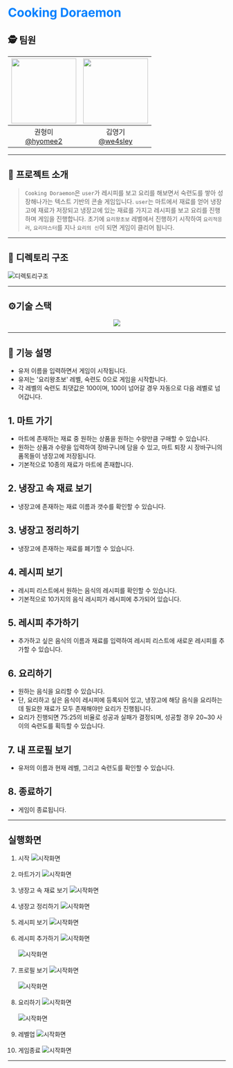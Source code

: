 # <span style='color:#0080ff'>Cooking Doraemon</span>

## 🕵️ 팀원
<center>

|<img src="https://avatars.githubusercontent.com/u/108400640?v=4" width="150" height="150"/>|<img src="https://avatars.githubusercontent.com/u/77000498?v=4" width="150" height="150"/>|
|:-:|:-:|
|권형미<br/>[@hyomee2](https://github.com/hyomee2)|김영기<br/>[@we4sley](https://github.com/we4sley)|

---

</center>

##  📝 프로젝트 소개

> `Cooking Doraemon`은 `user`가 레시피를 보고 요리를 해보면서 숙련도를 쌓아 성장해나가는 텍스트 기반의 콘솔 게임입니다.
> `user`는 마트에서 재료를 얻어 냉장고에 재료가 저장되고 냉장고에 있는 재료를 가지고 레시피를 보고 요리를 진행하며 게임을 진행합니다.
> 초기에 `요리왕초보` 레벨에서 진행하기 시작하여 `요리적응러`, `요리마스터`를 지나 `요리의 신`이 되면 게임이 클리어 됩니다. 

---

##  📁 디렉토리 구조
![디렉토리구조](./src/main/resources/cooking_doraemon_architecture.png)

---

## ⚙️기술 스택
<div align="center">
    <img src="https://img.shields.io/badge/java 17-007396?style=for-the-badge&logo=java&logoColor=white">
</div>

---

## 🚀 기능 설명
* 유저 이름을 입력하면서 게임이 시작됩니다.
* 유저는 '요리왕초보' 레벨, 숙련도 0으로 게임을 시작합니다.
* 각 레벨의 숙련도 최댓값은 100이며, 100이 넘어갈 경우 자동으로 다음 레벨로 넘어갑니다.

##  1. 마트 가기
   * 마트에 존재하는 재료 중 원하는 상품을 원하는 수량만큼 구매할 수 있습니다.
   * 원하는 상품과 수량을 입력하여 장바구니에 담을 수 있고, 마트 퇴장 시 장바구니의 품목들이 냉장고에 저장됩니다.
   * 기본적으로 10종의 재료가 마트에 존재합니다.
##  2. 냉장고 속 재료 보기
   * 냉장고에 존재하는 재료 이름과 갯수를 확인할 수 있습니다.
##  3. 냉장고 정리하기
   * 냉장고에 존재하는 재료를 폐기할 수 있습니다.
##  4. 레시피 보기
   * 레시피 리스트에서 원하는 음식의 레시피를 확인할 수 있습니다.
   * 기본적으로 10가지의 음식 레시피가 레시피에 추가되어 있습니다.
##  5. 레시피 추가하기
   - 추가하고 싶은 음식의 이름과 재료를 입력하여 레시피 리스트에 새로운 레시피를 추가할 수 있습니다.
##  6. 요리하기
   * 원하는 음식을 요리할 수 있습니다.
   * 단, 요리하고 싶은 음식이 레시피에 등록되어 있고, 냉장고에 해당 음식을 요리하는데 필요한 재료가 모두 존재해야만 요리가 진행됩니다.
   * 요리가 진행되면 75:25의 비율로 성공과 실패가 결정되며, 성공할 경우 20~30 사이의 숙련도를 획득할 수 있습니다.
##  7. 내 프로필 보기
   * 유저의 이름과 현재 레벨, 그리고 숙련도를 확인할 수 있습니다.
##  8. 종료하기
   * 게임이 종료됩니다.

---
## 실행화면
1. 시작
![시작화면](./src/main/resources/1_시작화면.png)
   <br></br>
2. 마트가기
![시작화면](./src/main/resources/2_마트가기.png)
   <br></br>
3. 냉장고 속 재료 보기
![시작화면](./src/main/resources/3_냉장고속재료보기.png)
   <br></br>
4. 냉장고 정리하기
![시작화면](./src/main/resources/4_냉장고정리하기.png)
   <br></br>
5. 레시피 보기
![시작화면](./src/main/resources/5_레시피보기.png)
   <br></br>
6. 레시피 추가하기
![시작화면](./src/main/resources/6_레시피추가하기_1.png)
   <br></br>
![시작화면](./src/main/resources/7_레시피추가하기_2.png)
   <br></br>
7. 프로필 보기
![시작화면](./src/main/resources/8_프로필보기_요리전.png)
   <br></br>
![시작화면](./src/main/resources/11_프로필보기_요리후.png)
   <br></br>
8. 요리하기
![시작화면](./src/main/resources/9_요리실패.png)
   <br></br>
![시작화면](./src/main/resources/10_요리성공.png)
   <br></br>
9. 레벨업
![시작화면](./src/main/resources/12_레벨업.png)
   <br></br>
10. 게임종료
![시작화면](./src/main/resources/13_게임종료.png)

---
